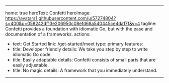---
home: true
heroText: Confetti
heroImage: https://avatars1.githubusercontent.com/u/57274804?s=400&u=058242df13e206950c08efd68a540445ce4da17f&v=4
tagline: Confetti provides a foundation with idiomatic Go, but with the ease and documentation of a frameworks.
actions:
  - text: Get Started
    link: /get-started/meet
    type: primary
features:
- title: Developer friendly
  details: We take you step by step to write idiomatic Go code.
- title: Easily adaptable
  details: Confetti consists of small parts that are easily adjustable.
- title: No magic
  details: A framework that you immediately understand.

------
